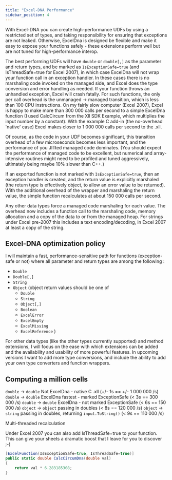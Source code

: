 ```yaml
---
title: "Excel-DNA Performance"
sidebar_position: 4
---
```

With Excel-DNA you can create high-performance UDFs by using a restricted set of types, and taking responsibility for ensuring that exceptions are not leaked. Otherwise, ExcelDna is designed be flexible and make it easy to expose your functions safely - these extensions perform well but are not tuned for high-performance interop.

The best performing UDFs will have `double` or `double[,]` as the parameter and return types, and be marked as `IsExceptionSafe=true` (and IsThreadSafe=true for Excel 2007), in which case ExcelDna will not wrap your function call in an exception handler. In these cases there is no marshaling code invoked on the managed side, and Excel does the type conversion and error handling as needed. If your function throws an unhandled exception, Excel will crash fatally. For such functions, the only per call overhead is the unmanaged -> managed transition, which is less than 100 CPU instructions. On my fairly slow computer (Excel 2007), Excel is happy to make more than 300 000 calls per second to a simple ExcelDna function (I used CalcCircum from the Xll SDK Example, which multiplies the input number by a constant). With the example C add-in (the no-overhead 'native' case) Excel makes closer to 1 000 000 calls per second to the .xll.

Of course, as the code in your UDF becomes significant, this transition overhead of a few microseconds becomes less important, and the performance of you JITted managed code dominates. (You should expect the performance of managed code to be excellent, but numerical and array-intensive routines might need to be profiled and tuned aggressively, ultimately being maybe 10% slower than C++.)

If an exported function is not marked with `IsExceptionSafe=true`, then an exception handler is created, and the return value is explicitly marshaled (the return type is effectively object, to allow an error value to be returned). With the additional overhead of the wrapper and marshaling the return value, the simple function recalculates at about 150 000 calls per second.

Any other data types force a managed code marshaling for each value. The overhead now includes a function call to the marshaling code, memory allocation and a copy of the data to or from the managed heap. For strings under Excel pre-2007 this includes a text encoding/decoding, in Excel 2007 at least a copy of the string.

## Excel-DNA optimization policy

I will maintain a fast, performance-sensitive path for functions (exception-safe or not) where all parameter and return types are among the following :

- `Double`
- `Double[,]`
- `String`
- `Object`
  (object return values should be one of
  - `Double`
  - `String`
  - `Object[,]`
  - `Boolean`
  - `ExcelError`
  - `ExcelEmpty`
  - `ExcelMissing`
  - `ExcelReference`
  )

For other data types (like the other types currently supported) and method extensions, I will focus on the ease with which extensions can be added and the availability and usability of more powerful features. In upcoming versions I want to add more type conversions, and include the ability to add your own type converters and function wrappers.

## Computing a million cells

`double` -> `double` Not ExcelDna - native C .xll (+/- 1s == +/- 1 000 000 /s)
`double` -> `double` ExcelDna fastest - marked ExceptionSafe (< 3s == 300 000 /s)
`double` -> `double` ExcelDna - not marked ExceptionSafe (< 6s == 150 000 /s)
`object` -> `object` passing in doubles (< 8s == 120 000 /s)
`object` -> `string` passing in doubles, returning `input.ToString()` (< 9s == 110 000 /s)

Multi-threaded recalculation

Under Excel 2007 you can also add IsThreadSafe=true to your function. This can give your sheets a dramatic boost that I leave for you to discover ;-)

```csharp
[ExcelFunction(IsExceptionSafe=true, IsThreadSafe=true)]
public static double CalcCircumDna(double val)
{
    return val * 6.283185308;
}
```
